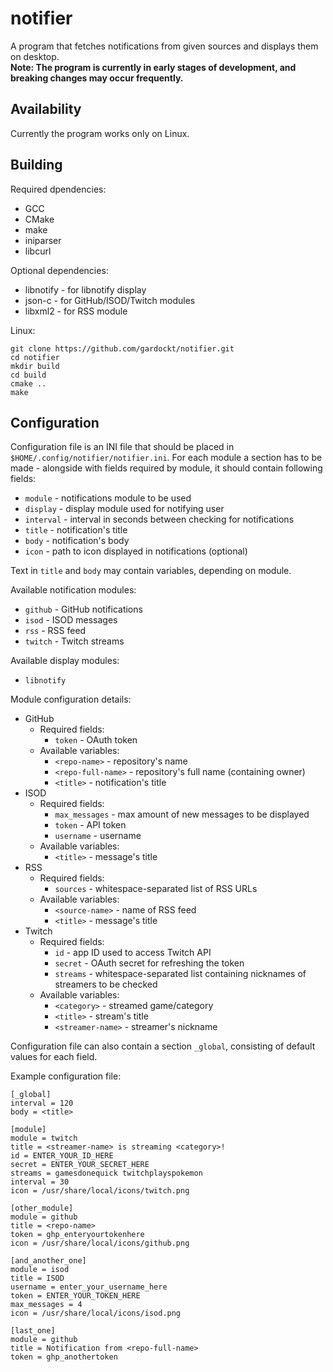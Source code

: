 notifier
========
A program that fetches notifications from given sources and displays them on desktop.  
**Note: The program is currently in early stages of development, and breaking changes may occur frequently.**

## Availability
Currently the program works only on Linux.

## Building
Required dpendencies:
- GCC
- CMake
- make
- iniparser
- libcurl

Optional dependencies:
- libnotify - for libnotify display
- json-c - for GitHub/ISOD/Twitch modules
- libxml2 - for RSS module

Linux:
```
git clone https://github.com/gardockt/notifier.git
cd notifier
mkdir build
cd build
cmake ..
make
```

## Configuration
Configuration file is an INI file that should be placed in `$HOME/.config/notifier/notifier.ini`. For each module a section has to be made - alongside with fields required by module, it should contain following fields:
- `module` - notifications module to be used
- `display` - display module used for notifying user
- `interval` - interval in seconds between checking for notifications
- `title` - notification's title
- `body` - notification's body
- `icon` - path to icon displayed in notifications (optional)

Text in `title` and `body` may contain variables, depending on module.

Available notification modules:
- `github` - GitHub notifications
- `isod` - ISOD messages
- `rss` - RSS feed
- `twitch` - Twitch streams

Available display modules:
- `libnotify`

Module configuration details:
- GitHub
	- Required fields:
		- `token` - OAuth token
	- Available variables:
		- `<repo-name>` - repository's name
		- `<repo-full-name>` - repository's full name (containing owner)
		- `<title>` - notification's title
- ISOD
	- Required fields:
		- `max_messages` - max amount of new messages to be displayed
		- `token` - API token
		- `username` - username
	- Available variables:
		- `<title>` - message's title
- RSS
	- Required fields:
		- `sources` - whitespace-separated list of RSS URLs
	- Available variables:
		- `<source-name>` - name of RSS feed
		- `<title>` - message's title
- Twitch
	- Required fields:
		- `id` - app ID used to access Twitch API
		- `secret` - OAuth secret for refreshing the token
		- `streams` - whitespace-separated list containing nicknames of streamers to be checked
	- Available variables:
		- `<category>` - streamed game/category
		- `<title>` - stream's title
		- `<streamer-name>` - streamer's nickname

Configuration file can also contain a section `_global`, consisting of default values for each field.

Example configuration file:
```
[_global]
interval = 120
body = <title>

[module]
module = twitch
title = <streamer-name> is streaming <category>!
id = ENTER_YOUR_ID_HERE
secret = ENTER_YOUR_SECRET_HERE
streams = gamesdonequick twitchplayspokemon
interval = 30
icon = /usr/share/local/icons/twitch.png

[other_module]
module = github
title = <repo-name>
token = ghp_enteryourtokenhere
icon = /usr/share/local/icons/github.png

[and_another_one]
module = isod
title = ISOD
username = enter_your_username_here
token = ENTER_YOUR_TOKEN_HERE
max_messages = 4
icon = /usr/share/local/icons/isod.png

[last_one]
module = github
title = Notification from <repo-full-name>
token = ghp_anothertoken
```
